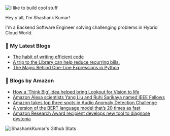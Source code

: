![I like to build cool stuff](https://res.cloudinary.com/dt8g3rhcy/image/upload/v1595929574/i_like_to_build_cool_shit._1_nzbwjh.png)

Hey y'all, I'm Shashank Kumar! 

I'm a Backend Software Engineer solving challenging problems in Hybrid Cloud World.

### 📕 My Latest Blogs
<!-- BLOG-POST-LIST:START -->
- [The habit of writing efficient code](https://medium.com/@ishashankkumar/the-habit-of-writing-efficient-code-153b05f04269?source=rss-d24dda280d5f------2)
- [A trip to the Library can help reduce recurring bills.](https://medium.com/swlh/a-trip-to-the-library-can-help-reduce-recurring-bills-23bca495cdf5?source=rss-d24dda280d5f------2)
- [The Magic Behind One-Line Expressions in Python](https://medium.com/swlh/the-magic-behind-one-line-expressions-in-python-816c10180c5c?source=rss-d24dda280d5f------2)
<!-- BLOG-POST-LIST:END -->

### 📕 Blogs by Amazon
<!-- AMAZON-BLOG-POST-LIST:START -->
- [How a ‘Think Big’ idea helped bring Lookout for Vision to life](https://www.amazon.science/latest-news/how-a-think-big-idea-helped-bring-lookout-for-vision-to-life)
- [Amazon Alexa scientists Yang Liu and Ruhi Sarikaya named IEEE Fellows](https://www.amazon.science/latest-news/amazon-alexa-scientists-yang-liu-and-ruhi-sarikaya-named-ieee-fellows)
- [Amazon takes top three spots in Audio Anomaly Detection Challenge](https://www.amazon.science/blog/amazon-takes-top-three-spots-in-audio-anomaly-detection-challenge)
- [A version of the BERT language model that’s 20 times as fast](https://www.amazon.science/blog/a-version-of-the-bert-language-model-thats-20-times-as-fast)
- [Amazon Research Award recipient develops new tool to diagnose dystonia](https://www.amazon.science/latest-news/amazon-research-award-recipient-develops-new-tool-to-diagnose-dystonia)
<!-- AMAZON-BLOG-POST-LIST:END -->



<img align="center" alt="iShashankKumar's Github Stats" src="https://github-readme-stats.vercel.app/api?username=ishashankkumar&show_icons=true&hide_border=true" />
